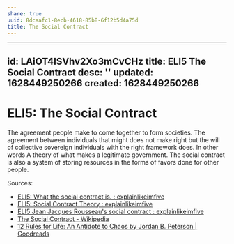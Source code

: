 ```yaml
---
share: true
uuid: 8dcaafc1-8ecb-4618-85b8-6f12b5d4a75d
title: The Social Contract
---
```

---
id: LAiOT4ISVhv2Xo3mCvCHz
title: ELI5 The Social Contract
desc: ''
updated: 1628449250266
created: 1628449250266
---
# ELI5: The Social Contract
The agreement people make to come together to form societies. The agreement between individuals that might does not make right but the will of collective sovereign individuals with the right framework does. In other words A theory of what makes a legitimate government. The social contract is also a system of storing resources in the forms of favors done for other people.

Sources:

*   [ELI5: What the social contract is. : explainlikeimfive](https://old.reddit.com/r/explainlikeimfive/comments/1dbp46/eli5_what_the_social_contract_is/)
*   [ELI5: Social Contract Theory : explainlikeimfive](https://old.reddit.com/r/explainlikeimfive/comments/1qe0j0/eli5_social_contract_theory/)
*   [ELI5 Jean Jacques Rousseau's social contract : explainlikeimfive](https://old.reddit.com/r/explainlikeimfive/comments/13a8qw/eli5_jean_jacques_rousseaus_social_contract/)
*   [The Social Contract - Wikipedia](https://en.wikipedia.org/wiki/The_Social_Contract)
*   [12 Rules for Life: An Antidote to Chaos by Jordan B. Peterson | Goodreads](https://www.goodreads.com/book/show/30257963-12-rules-for-life)
